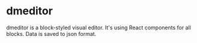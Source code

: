 # dmeditor
dmeditor is a block-styled visual editor. It's using React components for all blocks. Data is saved to json format.
